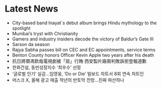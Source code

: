 # Latest News
-  City-based band Inayat`s debut album brings Hindu mythology to the spotlight
-  Mumbai’s tryst with Christianity
-  Gamers and industry insiders decode the victory of Baldur’s Gate III
-  Sarson da season
-  Rajya Sabha passes bill on CEC and EC appointments, service terms
-  Benton County honors Officer Kevin Apple two years after his death
-  抗日將領馮欽哉電視劇被「屈」行賄 西安製片廠兩判敗訴拒登報道歉
-  한화건설, 동반성장지수 ‘최우수’ 선정
-  ‘글로벌 인기’ 실감…임영웅, ‘Do or Die’ 빌보드 차트서 8회 연속 차트인
-  머스크 X, 올해 광고 매출 작년의 반토막 전망...진짜 파산하나
